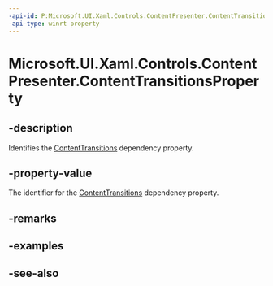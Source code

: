 ```yaml
---
-api-id: P:Microsoft.UI.Xaml.Controls.ContentPresenter.ContentTransitionsProperty
-api-type: winrt property
---
```


<!-- Property syntax
public Windows.UI.Xaml.DependencyProperty ContentTransitionsProperty { get; }
-->

# Microsoft.UI.Xaml.Controls.ContentPresenter.ContentTransitionsProperty

## -description
Identifies the [ContentTransitions](contentpresenter_contenttransitions.md) dependency property.

## -property-value
The identifier for the [ContentTransitions](contentpresenter_contenttransitions.md) dependency property.

## -remarks

## -examples

## -see-also
